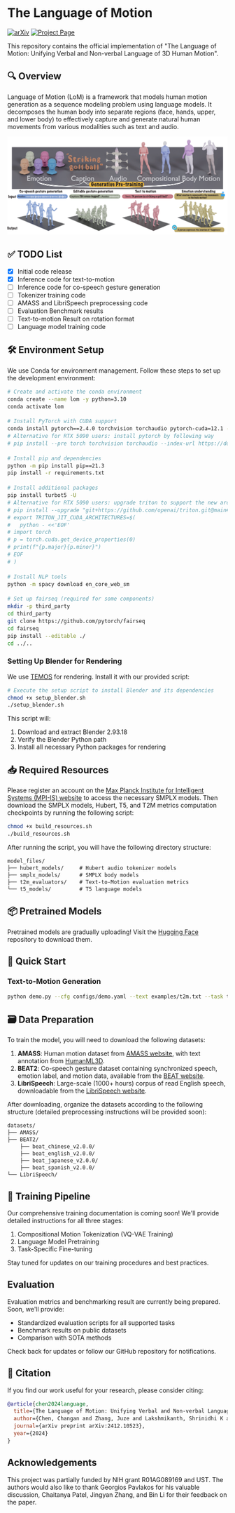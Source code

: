 # The Language of Motion

[![arXiv](https://img.shields.io/badge/arXiv-2412.10523-b31b1b.svg)](https://arxiv.org/pdf/2412.10523)
[![Project Page](https://img.shields.io/badge/Project-Page-blue)](https://languageofmotion.github.io/)

This repository contains the official implementation of "The Language of Motion: Unifying Verbal and Non-verbal Language of 3D Human Motion".

## 🔍 Overview

Language of Motion (LoM) is a framework that models human motion generation as a sequence modeling problem using language models. It decomposes the human body into separate regions (face, hands, upper, and lower body) to effectively capture and generate natural human movements from various modalities such as text and audio.

![Teaser](./assets/teaser.png)

## ✅ TODO List

- [x] Initial code release
- [x] Inference code for text-to-motion
- [ ] Inference code for co-speech gesture generation
- [ ] Tokenizer training code
- [ ] AMASS and LibriSpeech preprocessing code
- [ ] Evaluation Benchmark results
- [ ] Text-to-motion Result on rotation format
- [ ] Language model training code

## 🛠️ Environment Setup

We use Conda for environment management. Follow these steps to set up the development environment:

```bash
# Create and activate the conda environment
conda create --name lom -y python=3.10
conda activate lom

# Install PyTorch with CUDA support
conda install pytorch==2.4.0 torchvision torchaudio pytorch-cuda=12.1 -c pytorch -c nvidia
# Alternative for RTX 5090 users: install pytorch by following way
# pip install --pre torch torchvision torchaudio --index-url https://download.pytorch.org/whl/nightly/cu128

# Install pip and dependencies
python -m pip install pip==21.3
pip install -r requirements.txt

# Install additional packages
pip install turbot5 -U
# Alternative for RTX 5090 users: upgrade triton to support the new architecture
# pip install --upgrade "git+https://github.com/openai/triton.git@main#egg=triton&subdirectory=python"
# export TRITON_JIT_CUDA_ARCHITECTURES=$(
#   python - <<'EOF'
# import torch
# p = torch.cuda.get_device_properties(0)
# print(f"{p.major}{p.minor}")
# EOF
# )

# Install NLP tools
python -m spacy download en_core_web_sm

# Set up fairseq (required for some components)
mkdir -p third_party
cd third_party
git clone https://github.com/pytorch/fairseq
cd fairseq
pip install --editable ./
cd ../..
```

### Setting Up Blender for Rendering

We use [TEMOS](https://github.com/Mathux/TEMOS) for rendering. Install it with our provided script:

```bash
# Execute the setup script to install Blender and its dependencies
chmod +x setup_blender.sh
./setup_blender.sh
```

This script will:
1. Download and extract Blender 2.93.18
2. Verify the Blender Python path
3. Install all necessary Python packages for rendering

## 📥 Required Resources

Please register an account on the [Max Planck Institute for Intelligent Systems (MPI-IS) website](https://smpl-x.is.tue.mpg.de/index.html) to access the necessary SMPLX models. Then download the SMPLX models, Hubert, T5, and T2M metrics computation checkpoints by running the following script:

```bash
chmod +x build_resources.sh
./build_resources.sh
```

After running the script, you will have the following directory structure:
```
model_files/
├── hubert_models/     # Hubert audio tokenizer models
├── smplx_models/      # SMPLX body models
├── t2m_evaluators/    # Text-to-Motion evaluation metrics
└── t5_models/         # T5 language models
```

## 📦 Pretrained Models

Pretrained models are gradually uploading! Visit the [Hugging Face](https://huggingface.co/JuzeZhang/language_of_motion) repository to download them.

## 🚀 Quick Start

### Text-to-Motion Generation
```bash
python demo.py --cfg configs/demo.yaml --text examples/t2m.txt --task t2m --render
```

## 🗃️ Data Preparation

To train the model, you will need to download the following datasets:

1. **AMASS**: Human motion dataset from [AMASS website](https://amass.is.tue.mpg.de/), with text annotation from [HumanML3D](https://github.com/EricGuo5513/HumanML3D).
2. **BEAT2**: Co-speech gesture dataset containing synchronized speech, emotion label, and motion data, available from the [BEAT website](https://drive.google.com/drive/folders/1ukbifhHc85qWTzspEgvAxCXwn9mK4ifr).
3. **LibriSpeech**: Large-scale (1000+ hours) corpus of read English speech, downloadable from the [LibriSpeech website](https://www.openslr.org/12).

After downloading, organize the datasets according to the following structure (detailed preprocessing instructions will be provided soon):

```
datasets/
├── AMASS/
├── BEAT2/
    ├── beat_chinese_v2.0.0/
    ├── beat_english_v2.0.0/
    ├── beat_japanese_v2.0.0/
    ├── beat_spanish_v2.0.0/
└── LibriSpeech/
```

## 🔄 Training Pipeline

Our comprehensive training documentation is coming soon! We'll provide detailed instructions for all three stages:
1. Compositional Motion Tokenization (VQ-VAE Training)
2. Language Model Pretraining
3. Task-Specific Fine-tuning

Stay tuned for updates on our training procedures and best practices.

## Evaluation

Evaluation metrics and benchmarking result are currently being prepared. Soon, we'll provide:
- Standardized evaluation scripts for all supported tasks
- Benchmark results on public datasets
- Comparison with SOTA methods

Check back for updates or follow our GitHub repository for notifications.

## 📝 Citation

If you find our work useful for your research, please consider citing:

```bibtex
@article{chen2024language,
  title={The Language of Motion: Unifying Verbal and Non-verbal Language of 3D Human Motion},
  author={Chen, Changan and Zhang, Juze and Lakshmikanth, Shrinidhi K and Fang, Yusu and Shao, Ruizhi and Wetzstein, Gordon and Fei-Fei, Li and Adeli, Ehsan},
  journal={arXiv preprint arXiv:2412.10523},
  year={2024}
}
```

## Acknowledgements

This project was partially funded by NIH grant R01AG089169 and UST. The authors would also like to thank Georgios Pavlakos for his valuable discussion, Chaitanya Patel, Jingyan Zhang, and Bin Li for their feedback on the paper.

